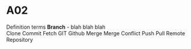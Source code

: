 # A02
Definition terms
**Branch** - blah blah blah <br />
Clone
Commit
Fetch
GIT
Github
Merge
Merge Conflict
Push
Pull
Remote
Repository
